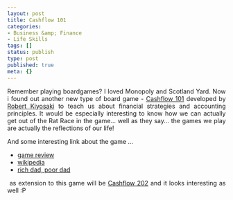```yaml
---
layout: post
title: Cashflow 101
categories:
- Business &amp; Finance
- Life Skills
tags: []
status: publish
type: post
published: true
meta: {}
---
```

<p align="justify">Remember playing boardgames? I loved Monopoly and Scotland Yard. Now i found out another new type of board game - <a href="http://www.google.com/search?sourceid=ie7&amp;rls=com.microsoft:en-US&amp;ie=utf8&amp;oe=utf8&amp;q=cashflow+101">Cashflow 101</a> developed by <a href="http://en.wikipedia.org/wiki/Robert_Kiyosaki">Robert Kiyosaki</a> to teach us about financial strategies and accounting principles. It would be especially interesting to know how we can actually get out of the Rat Race in the game... well as they say... the games we play are actually the reflections of our life!</p>
<p align="justify">And some interesting link about the game ...</p>

<ul>
	<li><a href="http://www.profitadvisors.com/cashflowgame.shtml">game review</a></li>
	<li><a href="http://en.wikipedia.org/wiki/Cashflow_101">wikipedia</a></li>
	<li><a href="http://www.richdadpoordad.com/">rich dad, poor dad</a></li>
</ul>
<p align="justify"> as extension to this game will be <a href="http://www.boardgamegeek.com/game/6561">Cashflow 202</a> and it looks interesting as well :P</p>
